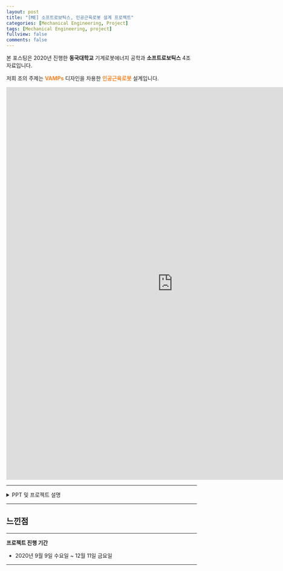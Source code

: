 ```yaml
---
layout: post
title: "[ME] 소프트로보틱스, 인공근육로봇 설계 프로젝트"
categories: [Mechanical Engineering, Project]
tags: [Mechanical Engineering, project]
fullview: false
comments: false
---
```


본 포스팅은 2020년 진행한 **동국대학교** 기계로봇에너지 공학과 **소프트로보틱스** 4조 자료입니다.

저희 조의 주제는 **<span style="color:#F58224">VAMPs</span>** 디자인을 차용한 **<span style="color:#F58224">인공근육로봇</span>** 설계입니다.

<iframe src="https://onedrive.live.com/embed?cid=ADFD1CC231D5D8DA&resid=ADFD1CC231D5D8DA%218233&authkey=AHXoZFeGivesbrk&em=2" width="880" height="1040" frameborder="0" scrolling="no"></iframe>

---

<details>
<summary>PPT 및 프로젝트 설명</summary>
<div markdown="1">

<iframe src="https://onedrive.live.com/embed?cid=ADFD1CC231D5D8DA&amp;resid=ADFD1CC231D5D8DA%218234&amp;authkey=AEmoNdmxTI7sCEs&amp;em=2&amp;wdAr=1.7777777777777777" width="880px" height="518px" frameborder="0">포함된 <a target="_blank" href="https://office.com">Microsoft Office</a> 프레젠테이션, 제공: <a target="_blank" href="https://office.com/webapps">Office</a></iframe>

## 1. 프로젝트 개요

</div>
</details>

---

## 느낀점



---

**프로젝트 진행 기간**
- 2020년 9월 9일 수요일 ~ 12월 11일 금요일

---